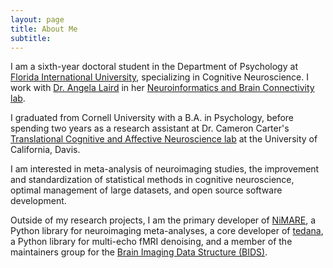 ```yaml
---
layout: page
title: About Me
subtitle:
---
```

<!-- hyperlinks in #5499C7 -->
I am a sixth-year doctoral student in the Department of Psychology at [Florida International University](http://www.fiu.edu),
specializing in Cognitive Neuroscience.
I work with [Dr. Angela Laird](https://nbclab.github.io/team/angela-laird) in her
[Neuroinformatics and Brain Connectivity lab](https://nbclab.github.io/).

I graduated from Cornell University with a B.A. in Psychology, before spending two years as a research assistant at
Dr. Cameron Carter's [Translational Cognitive and Affective Neuroscience lab](http://carterlab.ucdavis.edu/front/index.php)
at the University of California, Davis.

I am interested in meta-analysis of neuroimaging studies, the improvement and standardization of statistical methods in
cognitive neuroscience, optimal management of large datasets, and open source software development.

Outside of my research projects, I am the primary developer of
[NiMARE](https://nimare.readthedocs.io/en/latest/), a Python library for neuroimaging meta-analyses,
a core developer of [tedana](https://tedana.readthedocs.io/en/stable/), a Python library for multi-echo fMRI denoising,
and a member of the maintainers group for the [Brain Imaging Data Structure (BIDS)](https://bids.neuroimaging.io).
